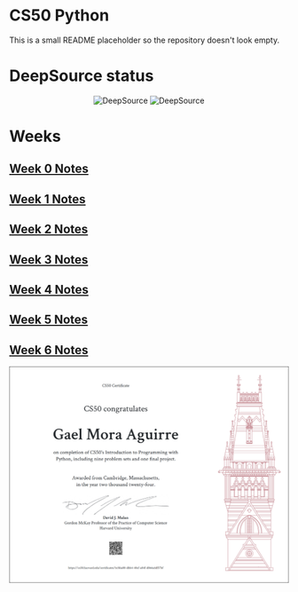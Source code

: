 # CS50 Python

This is a small README placeholder so the repository doesn't look empty.

# DeepSource status

<div align="center">
  <img alt="DeepSource" title="DeepSource" src="https://app.deepsource.com/gh/m0r4a/CS50-python.svg/?label=resolved+issues&show_trend=true&token=8XBkjzkF5Q2ick2dnj9Wio9F"/>
  <img alt="DeepSource" title="DeepSource" src="https://app.deepsource.com/gh/m0r4a/CS50-python.svg/?label=active+issues&show_trend=true&token=8XBkjzkF5Q2ick2dnj9Wio9F"/>
</div>

# Weeks

## [Week 0 Notes](https://github.com/m0r4a/CS50-python/blob/main/0.%20Functions%2C%20Variables/README.md)

## [Week 1 Notes](https://github.com/m0r4a/CS50-python/blob/main/1.%20Conditionals/README.md)

## [Week 2 Notes](https://github.com/m0r4a/CS50-python/blob/main/2.%20Loops/README.md)

## [Week 3 Notes](https://github.com/m0r4a/CS50-python/blob/main/3.%20Exceptions/README.md)

## [Week 4 Notes](https://github.com/m0r4a/CS50-python/blob/main/4.%20Libraries/README.md)

## [Week 5 Notes](https://github.com/m0r4a/CS50-python/blob/main/5.%20Unit%20Tests/README.md)

## [Week 6 Notes](https://github.com/m0r4a/CS50-python/blob/main/6.%20File%20I-O/README.md)


<p align="center">
    <img src="CS50P.png" alt="Certificate"/>
</p>
